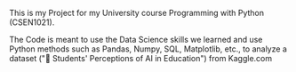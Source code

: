 This is my Project for my University course Programming with Python (CSEN1021).

The Code is meant to use the Data Science skills we learned and use Python methods such as Pandas, Numpy, SQL, Matplotlib, etc., to analyze a dataset ("🤖 Students' Perceptions of AI in Education") from Kaggle.com
